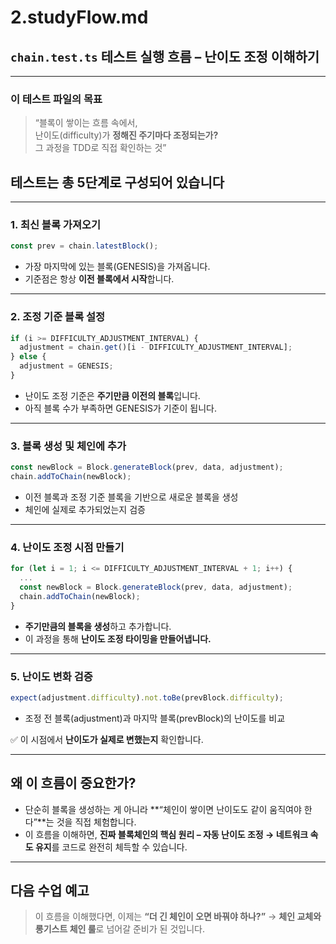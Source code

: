 # 2.studyFlow.md

## `chain.test.ts` 테스트 실행 흐름 – 난이도 조정 이해하기

---

### 이 테스트 파일의 목표

> “블록이 쌓이는 흐름 속에서,  
> 난이도(difficulty)가 **정해진 주기마다 조정되는가?**  
> 그 과정을 TDD로 직접 확인하는 것”

## 테스트는 총 5단계로 구성되어 있습니다

---

### 1. 최신 블록 가져오기

```ts
const prev = chain.latestBlock();
```

- 가장 마지막에 있는 블록(GENESIS)을 가져옵니다.
- 기준점은 항상 **이전 블록에서 시작**합니다.

---

### 2. 조정 기준 블록 설정

```ts
if (i >= DIFFICULTY_ADJUSTMENT_INTERVAL) {
  adjustment = chain.get()[i - DIFFICULTY_ADJUSTMENT_INTERVAL];
} else {
  adjustment = GENESIS;
}
```

- 난이도 조정 기준은 **주기만큼 이전의 블록**입니다.
- 아직 블록 수가 부족하면 GENESIS가 기준이 됩니다.

---

### 3. 블록 생성 및 체인에 추가

```ts
const newBlock = Block.generateBlock(prev, data, adjustment);
chain.addToChain(newBlock);
```

- 이전 블록과 조정 기준 블록을 기반으로 새로운 블록을 생성
- 체인에 실제로 추가되었는지 검증

---

### 4. 난이도 조정 시점 만들기

```ts
for (let i = 1; i <= DIFFICULTY_ADJUSTMENT_INTERVAL + 1; i++) {
  ...
  const newBlock = Block.generateBlock(prev, data, adjustment);
  chain.addToChain(newBlock);
}
```

- **주기만큼의 블록을 생성**하고 추가합니다.
- 이 과정을 통해 **난이도 조정 타이밍을 만들어냅니다.**

---

### 5. 난이도 변화 검증

```ts
expect(adjustment.difficulty).not.toBe(prevBlock.difficulty);
```

- 조정 전 블록(adjustment)과
  마지막 블록(prevBlock)의 난이도를 비교

✅ 이 시점에서 **난이도가 실제로 변했는지** 확인합니다.

---

## 왜 이 흐름이 중요한가?

- 단순히 블록을 생성하는 게 아니라
  **“체인이 쌓이면 난이도도 같이 움직여야 한다”**는 것을 직접 체험합니다.
- 이 흐름을 이해하면,
  **진짜 블록체인의 핵심 원리 – 자동 난이도 조정 → 네트워크 속도 유지**를
  코드로 완전히 체득할 수 있습니다.

---

## 다음 수업 예고

> 이 흐름을 이해했다면,
> 이제는 **“더 긴 체인이 오면 바꿔야 하나?”**
> → **체인 교체와 롱기스트 체인 룰**로 넘어갈 준비가 된 것입니다.
